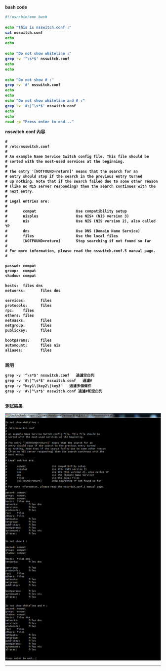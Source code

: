 <strong>bash code<strong>
```bash
#!/usr/bin/env bash

echo "This is nsswitch.conf :"
cat nsswitch.conf
echo
echo

echo "Do not show whiteline :"
grep -v '^\s*$' nsswitch.conf
echo
echo

echo "Do not show # :"
grep -v '#' nsswitch.conf
echo
echo
echo "Do not show whiteline and # :"
grep -v '#\|^\s*$' nsswitch.conf
echo
echo
read -p "Press enter to end..." 

```

nsswitch.conf 內容

<pre><code>#
# /etc/nsswitch.conf
#
# An example Name Service Switch config file. This file should be
# sorted with the most-used services at the beginning.
#
# The entry '[NOTFOUND=return]' means that the search for an
# entry should stop if the search in the previous entry turned
# up nothing. Note that if the search failed due to some other reason
# (like no NIS server responding) then the search continues with the
# next entry.
#
# Legal entries are:
#
#       compat                  Use compatibility setup
#       nisplus                 Use NIS+ (NIS version 3)
#       nis                     Use NIS (NIS version 2), also called YP
#       dns                     Use DNS (Domain Name Service)
#       files                   Use the local files
#       [NOTFOUND=return]       Stop searching if not found so far
#
# For more information, please read the nsswitch.conf.5 manual page.
#

passwd: compat
group:  compat
shadow: compat

hosts:  files dns
networks:       files dns

services:       files
protocols:      files
rpc:    files
ethers: files
netmasks:       files
netgroup:       files
publickey:      files

bootparams:     files
automount:      files nis
aliases:        files

</code></pre>

說明

<pre><code>grep -v '^\s*$' nsswitch.conf   過濾空白列
grep -v '#\|^\s*$' nsswitch.conf   過濾#
grep -v "key1\|key2\|key3"   過濾多個條件
grep -v '#\|^\s*$' nsswitch.conf 過濾#和空白列

</code></pre>

測試結果

![image](https://github.com/HongScarlet/homework/blob/master/bash/img/06shownsswitch.png)


***
